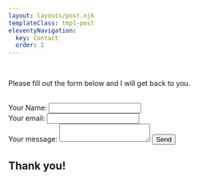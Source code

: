 ```yaml
---
layout: layouts/post.njk
templateClass: tmpl-post
eleventyNavigation:
  key: Contact
  order: 2
---
```

<section class="center-container">
<form class="form" action="https://formspree.io/mpzyleon" method="POST">
        <br>
        <p>Please fill out the form below and I will get back to you. </p>
          <br>
          <label>
            Your Name:
            <input type="text" name="name">
            </label>
            <br>
        <label>
          Your email:
          <input type="text" name="_replyto">
          </label>
          <br>
          <label>
          Your message:
          <textarea name="message"></textarea>
          </label>
          <button type="submit" class="button">Send</button>
            <h1 class="thanks">Thank you!</h1>
          </form>
</section>